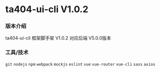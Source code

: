 # ta404-ui-cli V1.0.2

### 版本介绍

ta404-ui-cli  框架脚手架 V1.0.2 对应后端 V5.0.0版本

### 工具/技术

 `git` `nodejs` `npm` `webpack` `mockjs` `eslint` `vue` `vue-router` `vue-cli` `sass` `axios`



